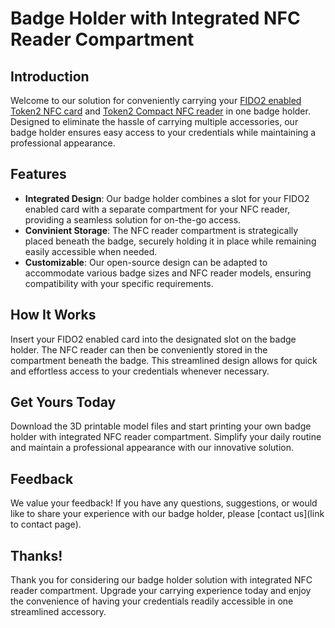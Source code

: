 # Badge Holder with Integrated NFC Reader Compartment

## Introduction
Welcome to our solution for conveniently carrying your [FIDO2 enabled Token2 NFC card](https://www.token2.swiss/shop/category/fido2-cards) and [Token2 Compact NFC reader](https://www.token2.swiss/shop/product/token2-t2sr-compact-usb-nfc-and-smart-card-reader) in one badge holder. Designed to eliminate the hassle of carrying multiple accessories, our badge holder ensures easy access to your credentials while maintaining a professional appearance.

## Features
- **Integrated Design**: Our badge holder combines a slot for your FIDO2 enabled card with a separate compartment for your NFC reader, providing a seamless solution for on-the-go access.
- **Convinient Storage**: The NFC reader compartment is strategically placed beneath the badge, securely holding it in place while remaining easily accessible when needed.
- **Customizable**: Our open-source design can be adapted to accommodate various badge sizes and NFC reader models, ensuring compatibility with your specific requirements.

## How It Works
Insert your FIDO2 enabled card into the designated slot on the badge holder. The NFC reader can then be conveniently stored in the compartment beneath the badge. This streamlined design allows for quick and effortless access to your credentials whenever necessary.

## Get Yours Today
Download the 3D printable model files and start printing your own badge holder with integrated NFC reader compartment. Simplify your daily routine and maintain a professional appearance with our innovative solution.

## Feedback
We value your feedback! If you have any questions, suggestions, or would like to share your experience with our badge holder, please [contact us](link to contact page).

## Thanks!
Thank you for considering our badge holder solution with integrated NFC reader compartment. Upgrade your carrying experience today and enjoy the convenience of having your credentials readily accessible in one streamlined accessory.
